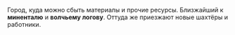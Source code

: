 Город, куда можно сбыть материалы и прочие ресурсы. Близжайший к **миненталю** и **волчьему логову**. Оттуда же приезжают новые шахтёры и работники.
